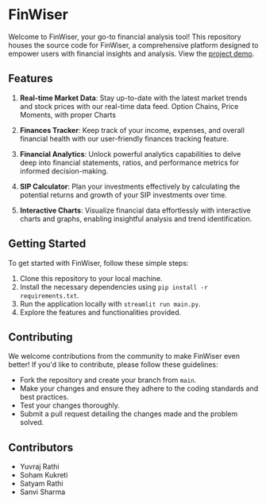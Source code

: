# FinWiser

Welcome to FinWiser, your go-to financial analysis tool! This repository houses the source code for FinWiser, a comprehensive platform designed to empower users with financial insights and analysis.
View the [project demo](https://www.youtube.com/watch?v=isiL4_IwwVU).

## Features

1. **Real-time Market Data**: Stay up-to-date with the latest market trends and stock prices with our real-time data feed. Option Chains, Price Moments, with proper Charts

2. **Finances Tracker**: Keep track of your income, expenses, and overall financial health with our user-friendly finances tracking feature. 

3. **Financial Analytics**: Unlock powerful analytics capabilities to delve deep into financial statements, ratios, and performance metrics for informed decision-making.

4. **SIP Calculator**: Plan your investments effectively by calculating the potential returns and growth of your SIP investments over time. 

5. **Interactive Charts**: Visualize financial data effortlessly with interactive charts and graphs, enabling insightful analysis and trend identification.

## Getting Started

To get started with FinWiser, follow these simple steps:

1. Clone this repository to your local machine.
2. Install the necessary dependencies using `pip install -r requirements.txt`.
3. Run the application locally with `streamlit run main.py`.
4. Explore the features and functionalities provided.

## Contributing

We welcome contributions from the community to make FinWiser even better! If you'd like to contribute, please follow these guidelines:

- Fork the repository and create your branch from `main`.
- Make your changes and ensure they adhere to the coding standards and best practices.
- Test your changes thoroughly.
- Submit a pull request detailing the changes made and the problem solved.

## Contributors
* Yuvraj Rathi
* Soham Kukreti
* Satyam Rathi
* Sanvi Sharma
